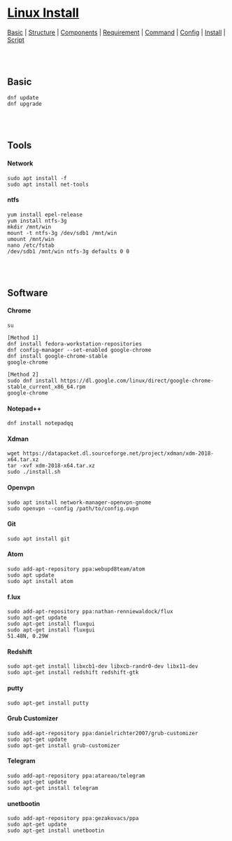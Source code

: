 <style>
.md1{margin-top: 75px;}
.md2{margin-top: 50px;}
.md3{margin-top: 25px;}
.tbl1 td#header{background-color: D1ECCF}
</style>

# [<span style="color:black;">Linux Install</span>](Linux.md)
[Basic](Linux-Basic.md) | [Structure](Linux-Structure.md) | [Components](Linux-Components.md) | [Requirement](Linux-Requirement.md) | [Command](Linux-Command.md) | [Config](Linux-Config.md) | [Install](Linux-Install.md) | [Script](Linux-Script.md)
<div class="md1"></div>




## Basic
	dnf update
	dnf upgrade




<div class="md1"></div>




## Tools
#### Network
	sudo apt install -f
	sudo apt install net-tools	
#### ntfs
	yum install epel-release
	yum install ntfs-3g
	mkdir /mnt/win
	mount -t ntfs-3g /dev/sdb1 /mnt/win
	umount /mnt/win
	nano /etc/fstab
	/dev/sdb1 /mnt/win ntfs-3g defaults 0 0




<div class="md1"></div>




## Software
#### Chrome
	su
    
	[Method 1]
	dnf install fedora-workstation-repositories
	dnf config-manager --set-enabled google-chrome
	dnf install google-chrome-stable
	google-chrome
	
	[Method 2]
	sudo dnf install https://dl.google.com/linux/direct/google-chrome-stable_current_x86_64.rpm
	google-chrome
	
#### Notepad++
	dnf install notepadqq 
	
#### Xdman
	wget https://datapacket.dl.sourceforge.net/project/xdman/xdm-2018-x64.tar.xz
	tar -xvf xdm-2018-x64.tar.xz
	sudo ./install.sh
	
#### Openvpn
	sudo apt install network-manager-openvpn-gnome
	sudo openvpn --config /path/to/config.ovpn
	
#### Git
	sudo apt install git
	
#### Atom
	sudo add-apt-repository ppa:webupd8team/atom
	sudo apt update
	sudo apt install atom
	
#### f.lux
	sudo add-apt-repository ppa:nathan-renniewaldock/flux
	sudo apt-get update
	sudo apt-get install fluxgui
	sudo apt-get install fluxgui
	51.48N, 0.29W
	
#### Redshift
	sudo apt-get install libxcb1-dev libxcb-randr0-dev libx11-dev
	sudo apt-get install redshift redshift-gtk
	
#### putty
	sudo apt-get install putty

#### Grub Customizer
	sudo add-apt-repository ppa:danielrichter2007/grub-customizer
	sudo apt-get update
	sudo apt-get install grub-customizer
	
#### Telegram
	sudo add-apt-repository ppa:atareao/telegram 
	sudo apt-get update 
	sudo apt-get install telegram
	
#### unetbootin
	sudo add-apt-repository ppa:gezakovacs/ppa 
	sudo apt-get update 
	sudo apt-get install unetbootin



